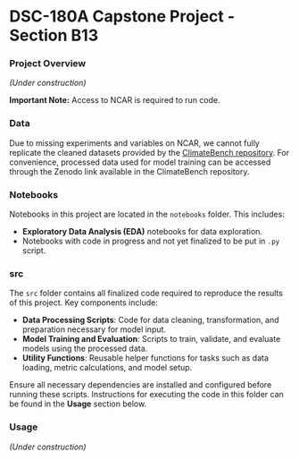 # DSC-180A Capstone Project - Section B13

### Project Overview
*(Under construction)*

**Important Note:** Access to NCAR is required to run code.

### Data
Due to missing experiments and variables on NCAR, we cannot fully replicate the cleaned datasets provided by the [ClimateBench repository](https://github.com/duncanwp/ClimateBench/tree/v1.0.0). For convenience, processed data used for model training can be accessed through the Zenodo link available in the ClimateBench repository.

### Notebooks
Notebooks in this project are located in the `notebooks` folder. This includes:
- **Exploratory Data Analysis (EDA)** notebooks for data exploration.
- Notebooks with code in progress and not yet finalized to be put in `.py` script.


### src
The `src` folder contains all finalized code required to reproduce the results of this project. Key components include:

- **Data Processing Scripts**: Code for data cleaning, transformation, and preparation necessary for model input.
- **Model Training and Evaluation**: Scripts to train, validate, and evaluate models using the processed data.
- **Utility Functions**: Reusable helper functions for tasks such as data loading, metric calculations, and model setup.

Ensure all necessary dependencies are installed and configured before running these scripts. Instructions for executing the code in this folder can be found in the **Usage** section below.


### Usage
*(Under construction)*